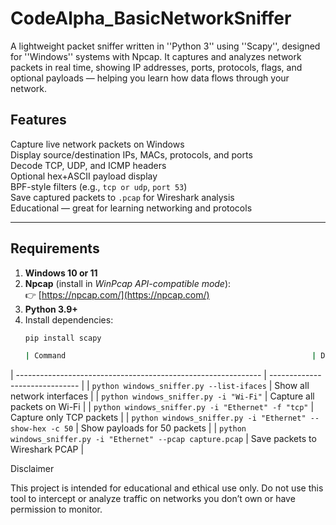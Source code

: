 # CodeAlpha_BasicNetworkSniffer
A lightweight packet sniffer written in ''Python 3'' using ''Scapy'', designed for ''Windows'' systems with Npcap.   It captures and analyzes network packets in real time, showing IP addresses, ports, protocols, flags, and optional payloads — helping you learn how data flows through your network.

## Features

 Capture live network packets on Windows  
 Display source/destination IPs, MACs, protocols, and ports  
 Decode TCP, UDP, and ICMP headers  
 Optional hex+ASCII payload display  
 BPF-style filters (e.g., `tcp or udp`, `port 53`)  
 Save captured packets to `.pcap` for Wireshark analysis  
 Educational — great for learning networking and protocols  

---

## Requirements

1. **Windows 10 or 11**
2. **Npcap** (install in *WinPcap API-compatible mode*):  
   👉 [https://npcap.com/](https://npcap.com/)
3. **Python 3.9+**
4. Install dependencies:
   ```bash
   pip install scapy

   | Command                                                       | Description                    |
| ------------------------------------------------------------- | ------------------------------ |
| `python windows_sniffer.py --list-ifaces`                     | Show all network interfaces    |
| `python windows_sniffer.py -i "Wi-Fi"`                        | Capture all packets on Wi-Fi   |
| `python windows_sniffer.py -i "Ethernet" -f "tcp"`            | Capture only TCP packets       |
| `python windows_sniffer.py -i "Ethernet" --show-hex -c 50`    | Show payloads for 50 packets   |
| `python windows_sniffer.py -i "Ethernet" --pcap capture.pcap` | Save packets to Wireshark PCAP |

Disclaimer

This project is intended for educational and ethical use only.
Do not use this tool to intercept or analyze traffic on networks you don’t own or have permission to monitor.
